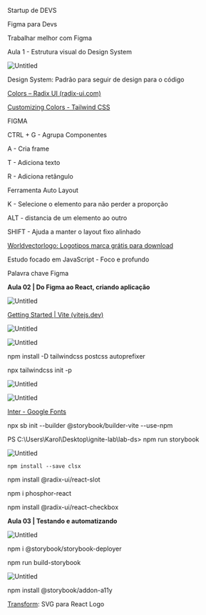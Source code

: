 Startup de DEVS

Figma para Devs

Trabalhar melhor com Figma

Aula 1 - Estrutura visual do Design System

![Untitled](https://s3-us-west-2.amazonaws.com/secure.notion-static.com/ae378d47-2af6-4192-9f5a-38456769c6d9/Untitled.png)

Design System: Padrão para seguir de design para o código

[Colors – Radix UI (radix-ui.com)](https://www.radix-ui.com/colors)

[Customizing Colors - Tailwind CSS](https://tailwindcss.com/docs/customizing-colors)

FIGMA

CTRL + G - Agrupa Componentes

A - Cria frame

T - Adiciona texto

R - Adiciona retângulo

Ferramenta Auto Layout

K - Selecione o elemento para não perder a proporção

ALT - distancia de um elemento ao outro

SHIFT - Ajuda a manter o layout fixo alinhado

[Worldvectorlogo: Logotipos marca grátis para download](https://worldvectorlogo.com/pt)

Estudo focado em JavaScript - Foco e profundo

Palavra chave Figma

**Aula 02 | Do Figma ao React, criando aplicação**

![Untitled](https://s3-us-west-2.amazonaws.com/secure.notion-static.com/d9336e7f-8a96-4459-b2ff-8ba169d4ebeb/Untitled.png)

[Getting Started | Vite (vitejs.dev)](https://vitejs.dev/guide/)

![Untitled](https://s3-us-west-2.amazonaws.com/secure.notion-static.com/05f4acb7-3c1f-4595-91ac-5c7d826aaccc/Untitled.png)

![Untitled](https://s3-us-west-2.amazonaws.com/secure.notion-static.com/b78ed832-4af1-4eb9-b4b5-fd2467243bac/Untitled.png)

npm install -D tailwindcss postcss autoprefixer

npx tailwindcss init -p

![Untitled](https://s3-us-west-2.amazonaws.com/secure.notion-static.com/ac10eaaa-ab8b-48f6-9b2e-c2c5d006764d/Untitled.png)

![Untitled](https://s3-us-west-2.amazonaws.com/secure.notion-static.com/25e4d4f5-1ef7-45c7-ae98-a75d67fc3fa2/Untitled.png)

[Inter - Google Fonts](https://fonts.google.com/specimen/Inter?query=Inter#styles)

npx sb init --builder @storybook/builder-vite --use-npm

PS C:\Users\Karol\Desktop\ignite-lab\lab-ds> npm run storybook

![Untitled](https://s3-us-west-2.amazonaws.com/secure.notion-static.com/1265f777-a129-4a30-a9c4-09d65fa4378a/Untitled.png)

`npm install --save clsx`

npm install @radix-ui/react-slot

npm i phosphor-react

npm install @radix-ui/react-checkbox

**Aula 03 | Testando e automatizando**

![Untitled](https://s3-us-west-2.amazonaws.com/secure.notion-static.com/9f458e9b-be0e-494a-9c9b-59891f3e7009/Untitled.png)

npm i @storybook/storybook-deployer

npm run build-storybook

![Untitled](https://s3-us-west-2.amazonaws.com/secure.notion-static.com/ff2104a4-5992-483a-aa3e-b3298578d677/Untitled.png)

npm install @storybook/addon-a11y

[Transform](https://transform.tools/): SVG para React Logo
